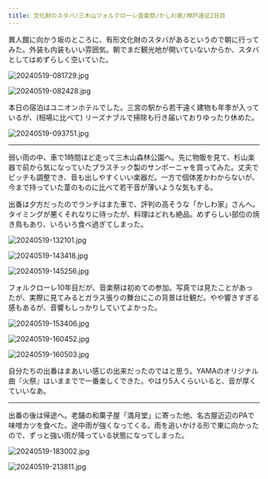 ```yaml
---
title: 文化財のスタバ/三木山フォルクローレ音楽祭/かしわ家/神戸遠征2日目
---
```


異人館に向かう坂のところに、有形文化財のスタバがあるというので朝に行ってみた。外装も内装もいい雰囲気。朝でまだ観光地が開いていないからか、スタバとしてはめずらしく空いていた。

![20240519-081729.jpg](https://ceshmina-photos.s3.ap-northeast-1.amazonaws.com/medium/202405/20240519-081729.jpg)

![20240519-082428.jpg](https://ceshmina-photos.s3.ap-northeast-1.amazonaws.com/medium/202405/20240519-082428.jpg)

本日の宿泊はユニオンホテルでした。三宮の駅から若干遠く建物も年季が入っているが、(相場に比べて) リーズナブルで掃除も行き届いておりゆったり休めた。

![20240519-093751.jpg](https://ceshmina-photos.s3.ap-northeast-1.amazonaws.com/medium/202405/20240519-093751.jpg)

---

弱い雨の中、車で1時間ほど走って三木山森林公園へ。先に物販を見て、杉山楽器で前から気になっていたプラスチック製のサンポーニャを買ってみた。丈夫でピッチも調整でき、音も出しやすくいい楽器だ。一方で個体差かわからないが、今まで持っていた葦のものに比べて若干音が薄いような気もする。

出番は夕方だったのでランチはまた車で、評判の高そうな「かしわ家」さんへ。タイミングが悪くそれなりに待ったが、料理はどれも絶品。めずらしい部位の焼き鳥もあり、いろいろ食べ過ぎてしまった。

![20240519-132101.jpg](https://ceshmina-photos.s3.ap-northeast-1.amazonaws.com/medium/202405/20240519-132101.jpg)

![20240519-143418.jpg](https://ceshmina-photos.s3.ap-northeast-1.amazonaws.com/medium/202405/20240519-143418.jpg)

![20240519-145256.jpg](https://ceshmina-photos.s3.ap-northeast-1.amazonaws.com/medium/202405/20240519-145256.jpg)

フォルクローレ10年目だが、音楽祭は初めての参加。写真では見たことがあったが、実際に見てみるとガラス張りの舞台にこの背景は壮観だ。やや響きすぎる感もあるが、音響もしっかりしていてよかった。

![20240519-153406.jpg](https://ceshmina-photos.s3.ap-northeast-1.amazonaws.com/medium/202405/20240519-153406.jpg)

![20240519-160452.jpg](https://ceshmina-photos.s3.ap-northeast-1.amazonaws.com/medium/202405/20240519-160452.jpg)

![20240519-160503.jpg](https://ceshmina-photos.s3.ap-northeast-1.amazonaws.com/medium/202405/20240519-160503.jpg)

自分たちの出番はまあいい感じの出来だったのではと思う。YAMAのオリジナル曲『火祭』はいままでで一番楽しくできた。やはり5人くらいいると、音が厚くていいなあ。

---

出番の後は帰途へ。老舗の和菓子屋「満月堂」に寄った他、名古屋近辺のPAで味噌カツを食べた。途中雨が強くなってくる。雨を追いかける形で東に向かったので、ずっと強い雨が降っている状態になってしまった。

![20240519-183002.jpg](https://ceshmina-photos.s3.ap-northeast-1.amazonaws.com/medium/202405/20240519-183002.jpg)

![20240519-213811.jpg](https://ceshmina-photos.s3.ap-northeast-1.amazonaws.com/medium/202405/20240519-213811.jpg)
